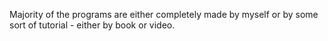 Majority of the programs are either completely made by myself or by some sort of tutorial - either by book or video.
